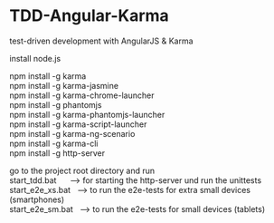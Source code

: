 TDD-Angular-Karma
=================

test-driven development with AngularJS &amp; Karma<br/>

install node.js<br/>

npm install -g karma <br/>
npm install -g karma-jasmine <br/>
npm install -g karma-chrome-launcher<br/>
npm install -g phantomjs<br/>
npm install -g karma-phantomjs-launcher<br/>
npm install -g karma-script-launcher<br/>
npm install -g karma-ng-scenario<br/>
npm install -g karma-cli<br/>
npm install -g http-server<br/>

go to the project root directory and run <br/>
start_tdd.bat&nbsp;&nbsp;&nbsp;&nbsp;&nbsp;&nbsp;--&gt; for starting the http-server und run the unittests<br/>
start_e2e_xs.bat&nbsp;&nbsp;&nbsp;--&gt; to run the e2e-tests for extra small devices (smartphones)<br/>
start_e2e_sm.bat&nbsp;&nbsp;&nbsp;--&gt; to run the e2e-tests for small devices (tablets)<br/>
